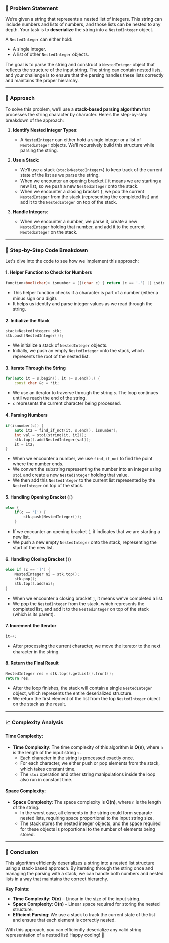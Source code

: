 ### 🚀 Problem Statement

We’re given a string that represents a nested list of integers. This string can include numbers and lists of numbers, and those lists can be nested to any depth. Your task is to **deserialize** the string into a `NestedInteger` object.

A `NestedInteger` can either hold:
- A single integer.
- A list of other `NestedInteger` objects.

The goal is to parse the string and construct a `NestedInteger` object that reflects the structure of the input string. The string can contain nested lists, and your challenge is to ensure that the parsing handles these lists correctly and maintains the proper hierarchy.

---

### 🧠 Approach

To solve this problem, we’ll use a **stack-based parsing algorithm** that processes the string character by character. Here’s the step-by-step breakdown of the approach:

1. **Identify Nested Integer Types**:
   - A `NestedInteger` can either hold a single integer or a list of `NestedInteger` objects. We’ll recursively build this structure while parsing the string.

2. **Use a Stack**:
   - We’ll use a stack (`stack<NestedInteger>`) to keep track of the current state of the list as we parse the string.
   - When we encounter an opening bracket `[` it means we are starting a new list, so we push a new `NestedInteger` onto the stack.
   - When we encounter a closing bracket `]`, we pop the current `NestedInteger` from the stack (representing the completed list) and add it to the `NestedInteger` on top of the stack.

3. **Handle Integers**:
   - When we encounter a number, we parse it, create a new `NestedInteger` holding that number, and add it to the current `NestedInteger` on the stack.

---

### 🔨 Step-by-Step Code Breakdown

Let's dive into the code to see how we implement this approach:

#### 1. **Helper Function to Check for Numbers**
```cpp
function<bool(char)> isnumber = [](char c) { return (c == '-') || isdigit(c); };
```
- This helper function checks if a character is part of a number (either a minus sign or a digit).
- It helps us identify and parse integer values as we read through the string.

#### 2. **Initialize the Stack**
```cpp
stack<NestedInteger> stk;
stk.push(NestedInteger());
```
- We initialize a stack of `NestedInteger` objects.
- Initially, we push an empty `NestedInteger` onto the stack, which represents the root of the nested list.

#### 3. **Iterate Through the String**
```cpp
for(auto it = s.begin(); it != s.end();) {
    const char &c = *it;
```
- We use an iterator to traverse through the string `s`. The loop continues until we reach the end of the string.
- `c` represents the current character being processed.

#### 4. **Parsing Numbers**
```cpp
if(isnumber(c)) {
    auto it2 = find_if_not(it, s.end(), isnumber);
    int val = stoi(string(it, it2));
    stk.top().add(NestedInteger(val));
    it = it2;
}
```
- When we encounter a number, we use `find_if_not` to find the point where the number ends.
- We convert the substring representing the number into an integer using `stoi` and create a new `NestedInteger` holding that value.
- We then add this `NestedInteger` to the current list represented by the `NestedInteger` on top of the stack.

#### 5. **Handling Opening Bracket (`[`)**
```cpp
else {
    if(c == '[') {
        stk.push(NestedInteger());
    }
```
- If we encounter an opening bracket `[`, it indicates that we are starting a new list.
- We push a new empty `NestedInteger` onto the stack, representing the start of the new list.

#### 6. **Handling Closing Bracket (`]`)**
```cpp
else if (c == ']') {
    NestedInteger ni = stk.top();
    stk.pop();
    stk.top().add(ni);
}
```
- When we encounter a closing bracket `]`, it means we’ve completed a list.
- We pop the `NestedInteger` from the stack, which represents the completed list, and add it to the `NestedInteger` on top of the stack (which is its parent).

#### 7. **Increment the Iterator**
```cpp
it++;
```
- After processing the current character, we move the iterator to the next character in the string.

#### 8. **Return the Final Result**
```cpp
NestedInteger res = stk.top().getList().front();
return res;
```
- After the loop finishes, the stack will contain a single `NestedInteger` object, which represents the entire deserialized structure.
- We return the first element of the list from the top `NestedInteger` object on the stack as the result.

---

### 📈 Complexity Analysis

#### Time Complexity:
- **Time Complexity**: The time complexity of this algorithm is **O(n)**, where `n` is the length of the input string `s`. 
  - Each character in the string is processed exactly once.
  - For each character, we either push or pop elements from the stack, which takes constant time.
  - The `stoi` operation and other string manipulations inside the loop also run in constant time.

#### Space Complexity:
- **Space Complexity**: The space complexity is **O(n)**, where `n` is the length of the string.
  - In the worst case, all elements in the string could form separate nested lists, requiring space proportional to the input string size.
  - The stack stores the nested integer objects, and the space required for these objects is proportional to the number of elements being stored.

---

### 🏁 Conclusion

This algorithm efficiently deserializes a string into a nested list structure using a stack-based approach. By iterating through the string once and managing the parsing with a stack, we can handle both numbers and nested lists in a way that maintains the correct hierarchy.

**Key Points**:
- **Time Complexity**: **O(n)** – Linear in the size of the input string.
- **Space Complexity**: **O(n)** – Linear space required for storing the nested structure.
- **Efficient Parsing**: We use a stack to track the current state of the list and ensure that each element is correctly nested.

With this approach, you can efficiently deserialize any valid string representation of a nested list! Happy coding! 🎉
